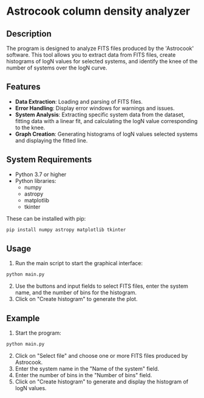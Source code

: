 # Astrocook column density analyzer

## Description

The program is designed to analyze FITS files produced by the 'Astrocook' software. This tool allows you to extract data from FITS files, create histograms of logN values for selected systems, and identify the knee of the number of systems over the logN curve.

## Features

- **Data Extraction**: Loading and parsing of FITS files.
- **Error Handling**: Display error windows for warnings and issues.
- **System Analysis**: Extracting specific system data from the dataset, fitting data with a linear fit, and calculating the logN value corresponding to the knee.
- **Graph Creation**: Generating histograms of logN values selected systems and displaying the fitted line.

## System Requirements

- Python 3.7 or higher
- Python libraries:
  - numpy
  - astropy
  - matplotlib
  - tkinter

These can be installed with pip:

```bash
pip install numpy astropy matplotlib tkinter
```

## Usage
1) Run the main script to start the graphical interface:
```bash
python main.py
```
2) Use the buttons and input fields to select FITS files, enter the system name, and the number of bins for the histogram.
3) Click on "Create histogram" to generate the plot.

## Example
1) Start the program:
```bash
python main.py
```
2) Click on "Select file" and choose one or more FITS files produced by Astrocook.
3) Enter the system name in the "Name of the system" field.
4) Enter the number of bins in the "Number of bins" field.
5) Click on "Create histogram" to generate and display the histogram of logN values.

